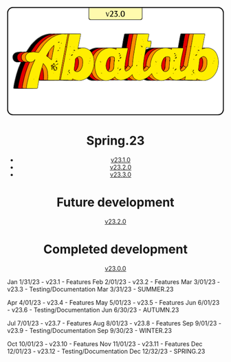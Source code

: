 <div align="center">

<img src="../images/Logos/AbatabLogo.png" alt="Abatab Changelog" width="512">

<br>

<h2>

# Spring.23 

* [v23.1.0](ROADMAP-23.1.0.md)
* [v23.2.0](ROADMAP-23.2.0.md)
* [v23.3.0](ROADMAP-23.3.0.md)












# Future development

[v23.2.0](ROADMAP-23.2.0.md)

# Completed development

[v23.0.0](ROADMAP-23.0.0.md)

</h2>

</div>

Jan 1/31/23 - v23.1 - Features
Feb 2/01/23 - v23.2 - Features
Mar 3/01/23 - v23.3 - Testing/Documentation
Mar 3/31/23 - SUMMER.23

Apr 4/01/23 - v23.4 - Features
May 5/01/23 - v23.5 - Features
Jun 6/01/23 - v23.6 - Testing/Documentation
Jun 6/30/23 - AUTUMN.23

Jul 7/01/23 - v23.7 - Features
Aug 8/01/23 - v23.8 - Features
Sep 9/01/23 - v23.9 - Testing/Documentation
Sep 9/30/23 - WINTER.23

Oct 10/01/23 - v23.10 - Features
Nov 11/01/23 - v23.11 - Features
Dec 12/01/23 - v23.12 - Testing/Documentation
Dec 12/32/23 - SPRING.23
